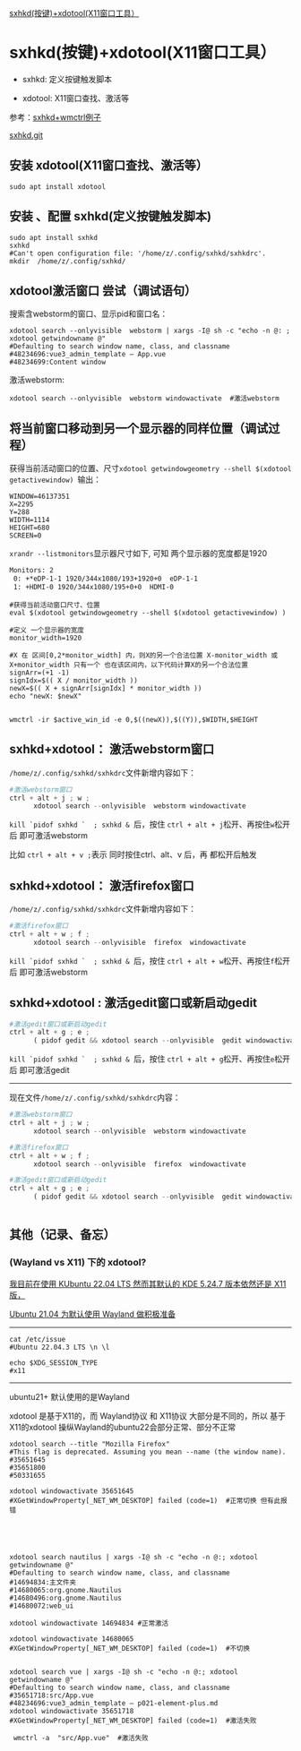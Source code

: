 [sxhkd(按键)+xdotool(X11窗口工具）](https://blog.csdn.net/hfcaoguilin/article/details/135623440#t0)


#  sxhkd(按键)+xdotool(X11窗口工具）

- sxhkd:  定义按键触发脚本


- xdotool: X11窗口查找、激活等

参考：[sxhkd+wmctrl例子](https://bbs.eetop.cn/forum.php?mod=redirect&goto=findpost&ptid=920171&pid=10627205)


[sxhkd.git](https://github.com/baskerville/sxhkd.git)
## 安装 xdotool(X11窗口查找、激活等）
```sudo apt install xdotool```



## 安装 、配置 sxhkd(定义按键触发脚本)


```shell
sudo apt install sxhkd
sxhkd 
#Can't open configuration file: '/home/z/.config/sxhkd/sxhkdrc'.
mkdir  /home/z/.config/sxhkd/

```

##  xdotool激活窗口 尝试（调试语句） 
搜索含webstorm的窗口、显示pid和窗口名：
```shell
xdotool search --onlyvisible  webstorm | xargs -I@ sh -c "echo -n @: ; xdotool getwindowname @"
#Defaulting to search window name, class, and classname
#48234696:vue3_admin_template – App.vue
#48234699:Content window
```


激活webstorm: 
```shell
xdotool search --onlyvisible  webstorm windowactivate  #激活webstorm
```


## 将当前窗口移动到另一个显示器的同样位置（调试过程） 
获得当前活动窗口的位置、尺寸```xdotool getwindowgeometry --shell $(xdotool getactivewindow) ```输出：
```shell
WINDOW=46137351
X=2295
Y=288
WIDTH=1114
HEIGHT=680
SCREEN=0
```

```xrandr --listmonitors```显示器尺寸如下, 可知 两个显示器的宽度都是1920 
```txt
Monitors: 2
 0: +*eDP-1-1 1920/344x1080/193+1920+0  eDP-1-1
 1: +HDMI-0 1920/344x1080/195+0+0  HDMI-0
```

```shell
#获得当前活动窗口尺寸、位置
eval $(xdotool getwindowgeometry --shell $(xdotool getactivewindow) )

#定义 一个显示器的宽度
monitor_width=1920

#X 在 区间[0,2*monitor_width] 内，则X的另一个合法位置 X-monitor_width 或 X+monitor_width 只有一个 也在该区间内，以下代码计算X的另一个合法位置
signArr=(+1 -1)
signIdx=$(( X / monitor_width ))
newX=$(( X + signArr[signIdx] * monitor_width ))
echo "newX: $newX"


wmctrl -ir $active_win_id -e 0,$((newX)),$((Y)),$WIDTH,$HEIGHT
```

##  sxhkd+xdotool： 激活webstorm窗口



```/home/z/.config/sxhkd/sxhkdrc```文件新增内容如下：
```python 
#激活webstorm窗口
ctrl + alt + j ; w ;
      xdotool search --onlyvisible  webstorm windowactivate
```




```kill `pidof sxhkd `  ; sxhkd & ```后，按住 ```ctrl + alt + j```松开、再按住```w```松开 后 即可激活webstorm



比如 ```ctrl + alt + v ;```表示 同时按住ctrl、alt、v 后，再 都松开后触发

##  sxhkd+xdotool： 激活firefox窗口



```/home/z/.config/sxhkd/sxhkdrc```文件新增内容如下：
```python
#激活firefox窗口
ctrl + alt + w ; f ;
      xdotool search --onlyvisible  firefox  windowactivate
```



```kill `pidof sxhkd `  ; sxhkd & ```后，按住 ```ctrl + alt + w```松开、再按住```f```松开 后 即可激活webstorm



## sxhkd+xdotool : 激活gedit窗口或新启动gedit

```python
#激活gedit窗口或新启动gedit
ctrl + alt + g ; e ;
      ( pidof gedit && xdotool search --onlyvisible  gedit windowactivate ) || ( echo "新启动gedit" && gedit & ) 

```

```kill `pidof sxhkd `  ; sxhkd & ```后，按住 ```ctrl + alt + g```松开、再按住```e```松开 后 即可激活gedit

----

现在文件```/home/z/.config/sxhkd/sxhkdrc```内容：
```python 
#激活webstorm窗口
ctrl + alt + j ; w ;
      xdotool search --onlyvisible  webstorm windowactivate

#激活firefox窗口
ctrl + alt + w ; f ;
      xdotool search --onlyvisible  firefox  windowactivate

#激活gedit窗口或新启动gedit
ctrl + alt + g ; e ;
      ( pidof gedit && xdotool search --onlyvisible  gedit windowactivate ) || ( echo "新启动gedit" && gedit & ) 



```


## 其他（记录、备忘）
###  (Wayland  vs  X11) 下的 xdotool? 

[我目前在使用 KUbuntu 22.04 LTS 然而其默认的 KDE 5.24.7 版本依然还是 X11 版，](https://zhuanlan.zhihu.com/p/637159270)

[Ubuntu 21.04 为默认使用 Wayland 做积极准备](https://www.oschina.net/news/129823/ubuntu-21-04-wayland-plans)


----
```shell
cat /etc/issue
#Ubuntu 22.04.3 LTS \n \l

echo $XDG_SESSION_TYPE  
#x11

```

----

ubuntu21+ 默认使用的是Wayland

xdotool 是基于X11的，而 Wayland协议 和 X11协议 大部分是不同的，所以 基于X11的xdotool  操纵Wayland的ubuntu22会部分正常、部分不正常
```shell
xdotool search --title "Mozilla Firefox"
#This flag is deprecated. Assuming you mean --name (the window name).
#35651645
#35651800
#50331655

xdotool windowactivate 35651645
#XGetWindowProperty[_NET_WM_DESKTOP] failed (code=1)  #正常切换 但有此报错





xdotool search nautilus | xargs -I@ sh -c "echo -n @:; xdotool getwindowname @"
#Defaulting to search window name, class, and classname
#14694834:主文件夹
#14680065:org.gnome.Nautilus
#14680496:org.gnome.Nautilus
#14680072:web_ui

xdotool windowactivate 14694834 #正常激活

xdotool windowactivate 14680065
#XGetWindowProperty[_NET_WM_DESKTOP] failed (code=1)  #不切换


xdotool search vue | xargs -I@ sh -c "echo -n @:; xdotool getwindowname @"
#Defaulting to search window name, class, and classname
#35651718:src/App.vue
#48234696:vue3_admin_template – p021-element-plus.md
xdotool windowactivate 35651718
#XGetWindowProperty[_NET_WM_DESKTOP] failed (code=1)  #激活失败

 wmctrl -a  "src/App.vue"  #激活失败



```